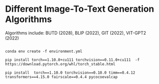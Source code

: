 # Different Image-To-Text Generation Algorithms
Algorithms include: BUTD (2028), BLIP (2022), GIT (2022), VIT-GPT2 (2022)

```shell

conda env create -f environment.yml

pip install torch==1.10.0+cu111 torchvision==0.11.0+cu111  -f https://download.pytorch.org/whl/torch_stable.html

pip install  torch==1.10.0 torchvision==0.10.0 timm==0.4.12 transformers==4.15.0 fairscale==0.4.4 pycocoevalcap

```